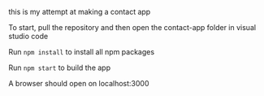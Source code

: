 this is my attempt at making a contact app

To start, pull the repository and then open the contact-app folder in visual studio code

Run `npm install` to install all npm packages

Run `npm start` to build the app

A browser should open on localhost:3000
